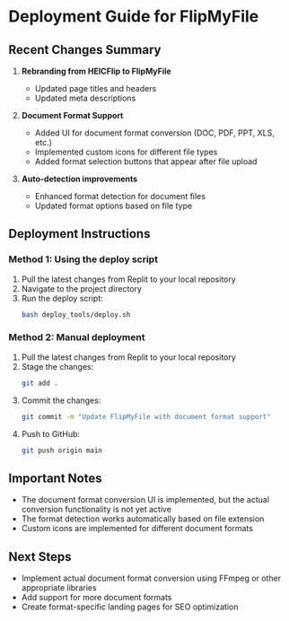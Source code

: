 # Deployment Guide for FlipMyFile

## Recent Changes Summary

1. **Rebranding from HEICFlip to FlipMyFile**
   - Updated page titles and headers
   - Updated meta descriptions

2. **Document Format Support**
   - Added UI for document format conversion (DOC, PDF, PPT, XLS, etc.)
   - Implemented custom icons for different file types
   - Added format selection buttons that appear after file upload

3. **Auto-detection improvements**
   - Enhanced format detection for document files
   - Updated format options based on file type

## Deployment Instructions

### Method 1: Using the deploy script

1. Pull the latest changes from Replit to your local repository
2. Navigate to the project directory
3. Run the deploy script:
   ```bash
   bash deploy_tools/deploy.sh
   ```

### Method 2: Manual deployment

1. Pull the latest changes from Replit to your local repository
2. Stage the changes:
   ```bash
   git add .
   ```
3. Commit the changes:
   ```bash
   git commit -m "Update FlipMyFile with document format support"
   ```
4. Push to GitHub:
   ```bash
   git push origin main
   ```

## Important Notes

- The document format conversion UI is implemented, but the actual conversion functionality is not yet active
- The format detection works automatically based on file extension
- Custom icons are implemented for different document formats

## Next Steps

- Implement actual document format conversion using FFmpeg or other appropriate libraries
- Add support for more document formats
- Create format-specific landing pages for SEO optimization
